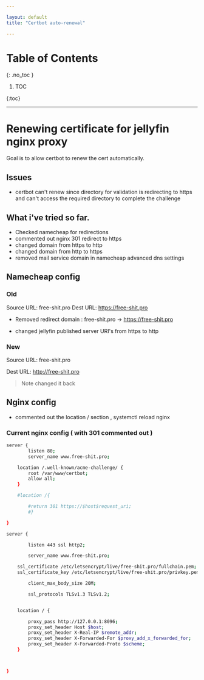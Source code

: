 ```yaml
---

layout: default
title: "Certbot auto-renewal"

---
```


# Table of Contents 

{: .no_toc }

1. TOC 

{:toc}

---


# Renewing certificate for jellyfin nginx proxy 

Goal is to allow certbot to renew the cert automatically. 

## Issues 

- certbot can't renew since directory for validation is redirecting to https and can't access the required directory to complete the challenge 


## What i've tried so far. 


- Checked namecheap for redirections 
- commented out nginx 301 redirect to https 
- changed domain from https to http
- changed domain from http to https 
- removed mail service domain in namecheap advanced dns settings 



## Namecheap config 

### Old

Source URL: free-shit.pro 
Dest URL: https://free-shit.pro

- Removed redirect domain : free-shit.pro -> https://free-shit.pro

- changed jellyfin published server URI's from https to http
### New 

Source URL: free-shit.pro 

Dest URL: http://free-shit.pro

> Note changed it back 

## Nginx config 

- commented out the location / section  , systemctl reload nginx 


### Current nginx config ( with 301 commented out )

```bash
server {
        listen 80;
        server_name www.free-shit.pro;

    location /.well-known/acme-challenge/ {
        root /var/www/certbot;
        allow all;
    }

    #location /{

        #return 301 https://$host$request_uri;
        #}

}

server {

        listen 443 ssl http2;

        server_name www.free-shit.pro;

    ssl_certificate /etc/letsencrypt/live/free-shit.pro/fullchain.pem;
    ssl_certificate_key /etc/letsencrypt/live/free-shit.pro/privkey.pem; 

        client_max_body_size 20M;

        ssl_protocols TLSv1.3 TLSv1.2;


    location / {

        proxy_pass http://127.0.0.1:8096;
        proxy_set_header Host $host;
        proxy_set_header X-Real-IP $remote_addr;
        proxy_set_header X-Forwarded-For $proxy_add_x_forwarded_for;
        proxy_set_header X-Forwarded-Proto $scheme;
    }



}
```

